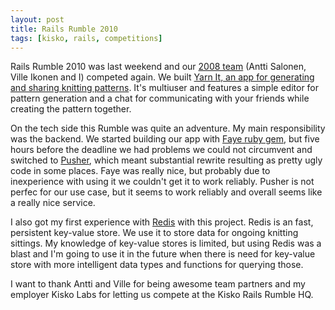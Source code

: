 ```yaml
---
layout: post
title: Rails Rumble 2010
tags: [kisko, rails, competitions]
---
```


Rails Rumble 2010 was last weekend and our [2008 team](http://vesavanska.com/2008/6th-at-railsrumble-2008/) (Antti Salonen, Ville Ikonen and I) competed again. We built [Yarn It, an app for generating and sharing knitting patterns](http://yarnit.r10.railsrumble.com/). It's multiuser and features a simple editor for pattern generation and a chat for communicating with your friends while creating the pattern together. 

On the tech side this Rumble was quite an adventure. My main responsibility was the backend. We started building our app with [Faye ruby gem](http://faye.jcoglan.com/), but five hours before the deadline we had problems we could not circumvent and switched to [Pusher](http://pusherapp.com/), which meant substantial rewrite resulting as pretty ugly code in some places. Faye was really nice, but probably due to inexperience with using it we couldn't get it to work reliably. Pusher is not perfec for our use case, but it seems to work reliably and overall seems like a really nice service.

I also got my first experience with [Redis](http://redis.io/) with this project. Redis is an fast, persistent key-value store. We use it to store data for ongoing knitting sittings. My knowledge of key-value stores is limited, but using Redis was a blast and I'm going to use it in the future when there is need for key-value store with more intelligent data types and functions for querying those.

I want to thank Antti and Ville for being awesome team partners and my employer Kisko Labs for letting us compete at the Kisko Rails Rumble HQ.

